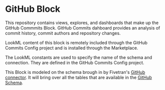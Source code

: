 # GitHub Block

This repository contains views, explores, and dashboards that make up the GitHub Commmits Block.
GitHub Commits dahboard provides an analysis of commit history, commit authors and repository changes.

LookML content of this block is remotely included through the GitHub Commits Config project and is installed through the Marketplace.

The LookML constants are used to specify the name of the schema and connection. They are defined in the GitHub Commits Config project.

This Block is modeled on the schema brough in by Fivetran's [GitHub connector](https://fivetran.com/directory/github). It will bring over all the tables that are available in the [GitHub Schema](https://docs.google.com/presentation/d/1lx6ez7-x-s-n2JCnCi3SjG4XMmx9ysNUvaNCaWc3I_I/edit#slide=id.g244d368397_0_1).
